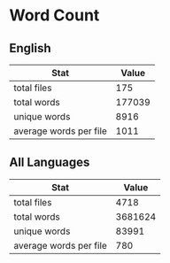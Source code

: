 # Word Count

## English

Stat | Value
---- | -----
total files | 175
total words | 177039
unique words | 8916
average words per file | 1011

## All Languages

Stat | Value
---- | -----
total files | 4718
total words | 3681624
unique words | 83991
average words per file | 780
